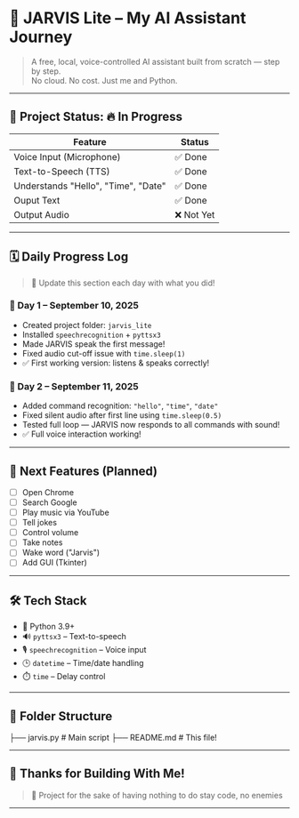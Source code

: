 # 🤖 JARVIS Lite – My AI Assistant Journey

> A free, local, voice-controlled AI assistant built from scratch — step by step.  
> No cloud. No cost. Just me and Python.

---

## 🚀 Project Status: 🔥 **In Progress**

| Feature | Status |
|--------|--------|
| Voice Input (Microphone) | ✅ Done |
| Text-to-Speech (TTS) | ✅ Done |
| Understands "Hello", "Time", "Date" | ✅ Done | 
| Ouput Text | ✅ Done |
| Output Audio | ❌ Not Yet |


---

## 🗓️ Daily Progress Log

> 📝 Update this section each day with what you did!

### 📅 Day 1 – September 10, 2025
- Created project folder: `jarvis_lite`
- Installed `speechrecognition` + `pyttsx3`
- Made JARVIS speak the first message!
- Fixed audio cut-off issue with `time.sleep(1)`
- ✅ First working version: listens & speaks correctly!

### 📅 Day 2 – September 11, 2025
- Added command recognition: `"hello"`, `"time"`, `"date"`
- Fixed silent audio after first line using `time.sleep(0.5)`
- Tested full loop — JARVIS now responds to all commands with sound!
- ✅ Full voice interaction working!

---

## 🧩 Next Features (Planned)

- [ ] Open Chrome
- [ ] Search Google
- [ ] Play music via YouTube
- [ ] Tell jokes
- [ ] Control volume
- [ ] Take notes
- [ ] Wake word ("Jarvis")
- [ ] Add GUI (Tkinter)

---

## 🛠️ Tech Stack

- 🐍 Python 3.9+
- 🔊 `pyttsx3` – Text-to-speech
- 🎙️ `speechrecognition` – Voice input
- 🕒 `datetime` – Time/date handling
- ⏱️ `time` – Delay control

---

## 📁 Folder Structure
├── jarvis.py # Main script
├── README.md # This file!

---

## 🎉 Thanks for Building With Me!

> 💬 Project for the sake of having nothing to do
> stay code, no enemies


---